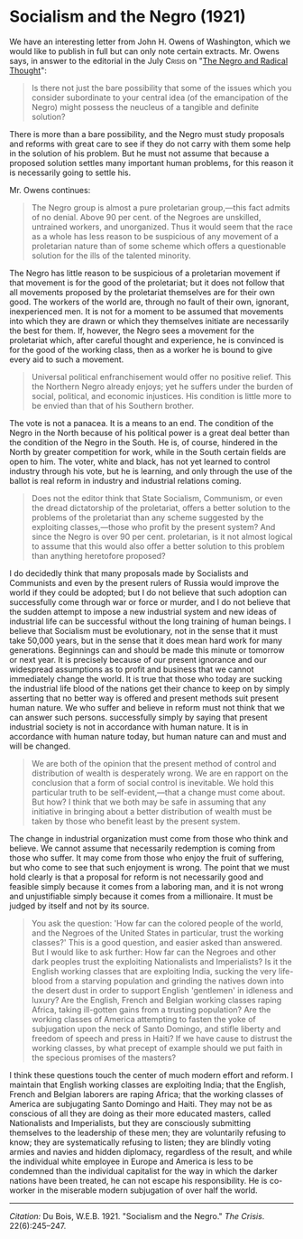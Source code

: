 <!--
title:   Socialism and the Negro
author:  Du Bois, W.E.B.
journal: The Crisis
year:    1921
volume:  22
issue:   6
pages:   245-247
-->
# Socialism and the Negro (1921)

We have an interesting letter from John H. Owens of Washington, which we would like to publish in full but can only note certain extracts. Mr. Owens says, in answer to the editorial in the July <span style="font-variant:small-caps;">Crisis</span> on "[The Negro and Radical Thought](../03/negro_and_radical_thought.md)":

> Is there not just the bare possibility that some of the issues which you consider subordinate to your central idea (of the emancipation of the Negro) might possess the neucleus of a tangible and definite solution?

There is more than a bare possibility, and the Negro must study proposals and reforms with great care to see if they do not carry with them some help in the solution of his problem. But he must not assume that because a proposed solution settles many important human problems, for this reason it is necessarily going to settle his.

Mr. Owens continues:

> The Negro group is almost a pure proletarian group,—this fact admits of no denial. Above 90 per cent. of the Negroes are unskilled, untrained workers, and unorganized. Thus it would seem that the race as a whole has less reason to be suspicious of any movement of a proletarian nature than of some scheme which offers a questionable solution for the ills of the talented minority.

The Negro has little reason to be suspicious of a proletarian movement if that movement is for the good of the proletariat; but it does not follow that all movements proposed by the proletariat themselves are for their own good. The workers of the world are, through no fault of their own, ignorant, inexperienced men. It is not for a moment to be assumed that movements into which they are drawn or which they themselves initiate are necessarily the best for them. If, however, the Negro sees a movement for the proletariat which, after careful thought and experience, he is convinced is for the good of the working class, then as a worker he is bound to give every aid to such a movement.

> Universal political enfranchisement would offer no positive relief. This the Northern Negro already enjoys; yet he suffers under the burden of social, political, and economic injustices. His condition is little more to be envied than that of his Southern brother.

The vote is not a panacea. It is a means to an end. The condition of the Negro in the North because of his political power is a great deal better than the condition of the Negro in the South. He is, of course, hindered in the North by greater competition for work, while in the South certain fields are open to him. The voter, white and black, has not yet learned to control industry through his vote, but he is learning, and only through the use of the ballot is real reform in industry and industrial relations coming.

> Does not the editor think that State Socialism, Communism, or even the dread dictatorship of the proletariat, offers a better solution to the problems of the proletariat than any scheme suggested by the exploiting classes,—those who profit by the present system? And since the Negro is over 90 per cent. proletarian, is it not almost logical to assume that this would also offer a better solution to this problem than anything heretofore proposed?

I do decidedly think that many proposals made by Socialists and Communists and even by the present rulers of Russia would improve the world if they could be adopted; but I do not believe that such adoption can successfully come through war or force or murder, and I do not believe that the sudden attempt to impose a new industrial system and new ideas of industrial life can be successful without the long training of human beings. I believe that Socialism must be evolutionary, not in the sense that it must take 50,000 years, but in the sense that it does mean hard work for many generations. Beginnings can and should be made this minute or tomorrow or next year. It is precisely because of our present ignorance and our widespread  assumptions as to profit and business that we cannot immediately change the world. It is true that those who today are sucking the industrial life blood of the nations get their chance to keep on by simply asserting that no better way is offered and present methods suit present human nature. We who suffer and believe in reform must not think that we can answer such persons. successfully simply by saying that present industrial society is not in accordance with human nature. It is in accordance with human nature today, but human nature can and must and will be changed.

> We are both of the opinion that the present method of control and distribution of wealth is desperately wrong. We are en rapport on the conclusion that a form of social control is inevitable. We hold this particular truth to be self-evident,—that a change must come about. But how? I think that we both may be safe in assuming that any initiative in bringing about a better distribution of wealth must be taken by those who benefit least by the present system.

The change in industrial organization must come from those who think and believe. We cannot assume that necessarily redemption is coming from those who suffer. It may come from those who enjoy the fruit of suffering, but who come to see that such enjoyment is wrong. The point that we must hold clearly is that a proposal for reform is not necessarily good and feasible simply because it comes from a laboring man, and it is not wrong and unjustifiable simply because it comes from a millionaire. It must be judged by itself and not by its source.

> You ask the question: 'How far can the colored people of the world, and the Negroes of the United States in particular, trust the working classes?' This is a good question, and easier asked than answered. But I would like to ask further: How far can the Negroes and other dark peoples trust the exploiting Nationalists and Imperialists? Is it the English working classes that are exploiting India, sucking the very life-blood from a starving population and grinding the natives down into the desert dust in order to support English 'gentlemen' in idleness and luxury? Are the English, French and Belgian working classes raping Africa, taking ill-gotten gains from a trusting population? Are the working classes of America attempting to fasten the yoke of subjugation upon the neck of Santo Domingo, and stifle liberty and freedom of speech and press in Haiti? If we have cause to distrust the working classes, by what precept of example should we put faith in the specious promises of the masters?

I think these questions touch the center of much modern effort and reform. I maintain that English working classes are exploiting India; that the English, French and Belgian laborers are raping Africa; that the working classes of America are subjugating Santo Domingo and Haiti. They may not be as conscious of all they are doing as their more educated masters, called Nationalists and Imperialists, but they are consciously submitting themselves to the leadership of these men; they are voluntarily refusing to know; they are systematically refusing to listen; they are blindly voting armies and navies and hidden diplomacy, regardless of the result, and while the individual white employee in Europe and America is less to be condemned than the individual capitalist for the way in which the darker nations have been treated, he can not escape his responsibility. He is co-worker in the miserable modern subjugation of over half the world.

_________________
*Citation:* Du Bois, W.E.B. 1921. "Socialism and the Negro." *The Crisis*. 22(6):245&ndash;247.